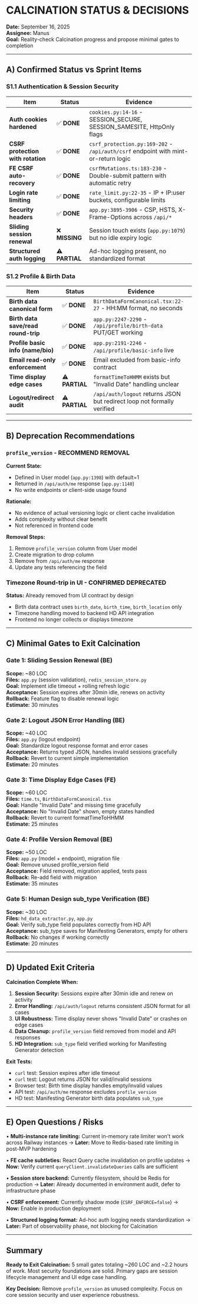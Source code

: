 # CALCINATION STATUS & DECISIONS

**Date:** September 16, 2025  
**Assignee:** Manus  
**Goal:** Reality-check Calcination progress and propose minimal gates to completion

---

## A) Confirmed Status vs Sprint Items

### S1.1 Authentication & Session Security

| Item | Status | Evidence |
|------|--------|----------|
| **Auth cookies hardened** | ✅ **DONE** | `cookies.py:14-16` - SESSION_SECURE, SESSION_SAMESITE, HttpOnly flags |
| **CSRF protection with rotation** | ✅ **DONE** | `csrf_protection.py:169-202` - `/api/auth/csrf` endpoint with mint-or-return logic |
| **FE CSRF auto-recovery** | ✅ **DONE** | `csrfMutations.ts:183-230` - Double-submit pattern with automatic retry |
| **Login rate limiting** | ✅ **DONE** | `rate_limit.py:22-35` - IP + IP:user buckets, configurable limits |
| **Security headers** | ✅ **DONE** | `app.py:3895-3906` - CSP, HSTS, X-Frame-Options across `/api/*` |
| **Sliding session renewal** | ❌ **MISSING** | Session touch exists (`app.py:1079`) but no idle expiry logic |
| **Structured auth logging** | ⚠️ **PARTIAL** | Ad-hoc logging present, no standardized format |

### S1.2 Profile & Birth Data

| Item | Status | Evidence |
|------|--------|----------|
| **Birth data canonical form** | ✅ **DONE** | `BirthDataFormCanonical.tsx:22-27` - HH:MM format, no seconds |
| **Birth data save/read round-trip** | ✅ **DONE** | `app.py:2247-2290` - `/api/profile/birth-data` PUT/GET working |
| **Profile basic info (name/bio)** | ✅ **DONE** | `app.py:2191-2246` - `/api/profile/basic-info` live |
| **Email read-only enforcement** | ✅ **DONE** | Email excluded from basic-info contract |
| **Time display edge cases** | ⚠️ **PARTIAL** | `formatTimeToHHMM` exists but "Invalid Date" handling unclear |
| **Logout/redirect audit** | ⚠️ **PARTIAL** | `/api/auth/logout` returns JSON but redirect loop not formally verified |

---

## B) Deprecation Recommendations

### `profile_version` - **RECOMMEND REMOVAL**

**Current State:** 
- Defined in User model (`app.py:1398`) with default=1
- Returned in `/api/auth/me` response (`app.py:1140`)
- No write endpoints or client-side usage found

**Rationale:** 
- No evidence of actual versioning logic or client cache invalidation
- Adds complexity without clear benefit
- Not referenced in frontend code

**Removal Steps:**
1. Remove `profile_version` column from User model
2. Create migration to drop column
3. Remove from `/api/auth/me` response
4. Update any tests referencing the field

### Timezone Round-trip in UI - **CONFIRMED DEPRECATED**

**Status:** Already removed from UI contract by design
- Birth data contract uses `birth_date`, `birth_time`, `birth_location` only
- Timezone handling moved to backend HD API integration
- Frontend no longer collects or displays timezone

---

## C) Minimal Gates to Exit Calcination

### Gate 1: Sliding Session Renewal (BE)
**Scope:** ~80 LOC  
**Files:** `app.py` (session validation), `redis_session_store.py`  
**Goal:** Implement idle timeout + rolling refresh logic  
**Acceptance:** Session expires after 30min idle, renews on activity  
**Rollback:** Feature flag to disable renewal logic  
**Estimate:** 30 minutes

### Gate 2: Logout JSON Error Handling (BE)
**Scope:** ~40 LOC  
**Files:** `app.py` (logout endpoint)  
**Goal:** Standardize logout response format and error cases  
**Acceptance:** Returns typed JSON, handles invalid sessions gracefully  
**Rollback:** Revert to current simple implementation  
**Estimate:** 20 minutes

### Gate 3: Time Display Edge Cases (FE)
**Scope:** ~60 LOC  
**Files:** `time.ts`, `BirthDataFormCanonical.tsx`  
**Goal:** Handle "Invalid Date" and missing time gracefully  
**Acceptance:** No "Invalid Date" shown, empty states handled  
**Rollback:** Revert to current formatTimeToHHMM  
**Estimate:** 25 minutes

### Gate 4: Profile Version Removal (BE)
**Scope:** ~50 LOC  
**Files:** `app.py` (model + endpoint), migration file  
**Goal:** Remove unused profile_version field  
**Acceptance:** Field removed, migration applied, tests pass  
**Rollback:** Re-add field with migration  
**Estimate:** 35 minutes

### Gate 5: Human Design sub_type Verification (BE)
**Scope:** ~30 LOC  
**Files:** `hd_data_extractor.py`, `app.py`  
**Goal:** Verify sub_type field populates correctly from HD API  
**Acceptance:** sub_type saves for Manifesting Generators, empty for others  
**Rollback:** No changes if working correctly  
**Estimate:** 20 minutes

---

## D) Updated Exit Criteria

**Calcination Complete When:**

1. **Session Security:** Sessions expire after 30min idle and renew on activity
2. **Error Handling:** `/api/auth/logout` returns consistent JSON format for all cases  
3. **UI Robustness:** Time display never shows "Invalid Date" or crashes on edge cases
4. **Data Cleanup:** `profile_version` field removed from model and API responses
5. **HD Integration:** `sub_type` field verified working for Manifesting Generator detection

**Exit Tests:**
- `curl` test: Session expires after idle timeout
- `curl` test: Logout returns JSON for valid/invalid sessions
- Browser test: Birth time display handles empty/invalid values
- API test: `/api/auth/me` response excludes `profile_version`
- HD test: Manifesting Generator birth data populates `sub_type`

---

## E) Open Questions / Risks

• **Multi-instance rate limiting:** Current in-memory rate limiter won't work across Railway instances → **Later:** Move to Redis-based rate limiting in post-MVP hardening

• **FE cache subtleties:** React Query cache invalidation on profile updates → **Now:** Verify current `queryClient.invalidateQueries` calls are sufficient

• **Session store backend:** Currently filesystem, should be Redis for production → **Later:** Already documented in environment audit, defer to infrastructure phase

• **CSRF enforcement:** Currently shadow mode (`CSRF_ENFORCE=false`) → **Now:** Enable in production deployment

• **Structured logging format:** Ad-hoc auth logging needs standardization → **Later:** Part of observability phase, not blocking for Calcination

---

## Summary

**Ready to Exit Calcination:** 5 small gates totaling ~260 LOC and ~2.2 hours of work. Most security foundations are solid. Primary gaps are session lifecycle management and UI edge case handling.

**Key Decision:** Remove `profile_version` as unused complexity. Focus on core session security and user experience robustness.

